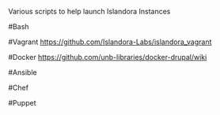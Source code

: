 Various scripts to help launch Islandora Instances

#Bash


#Vagrant
<https://github.com/Islandora-Labs/islandora_vagrant>

#Docker
<https://github.com/unb-libraries/docker-drupal/wiki>

#Ansible


#Chef


#Puppet